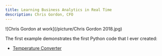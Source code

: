 ```yaml
---
title: Learning Business Analytics in Real Time
description: Chris Gordon, CFO
---
```

![Chris Gordon at work](/picture/Chris Gordon 2018.jpg)

The first example demonstrates the first Python code that I ever created:
 - [Temperature Converter](/draftfolder/index.md)
 
